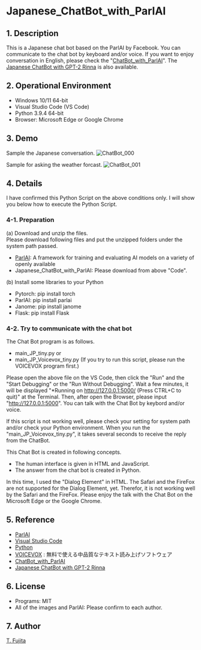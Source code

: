 # Japanese_ChatBot_with_ParlAI
## 1. Description
This is a Japanese chat bot based on the ParlAI by Facebook. You can communicate to the chat bot by keyboard and/or voice.  If you want to enjoy conversation in English, please check the "[ChatBot_with_ParlAI](https://github.com/To-Fujita/ChatBot_with_ParlAI)". The [Japanese ChatBot with GPT-2 Rinna](https://github.com/To-Fujita/ChatBot_with_GPT-2_Rinna) is also available.

## 2. Operational Environment
- Windows 10/11 64-bit
- Visual Studio Code (VS Code)
- Python 3.9.4 64-bit
- Browser: Microsoft Edge or Google Chrome

## 3. Demo
Sample the Japanese conversation.
![ChatBot_000](https://to-fujita.github.io/Images/Tiny_000.png "Images for ChatBot")
  
Sample for asking the weather forcast.
![ChatBot_001](https://to-fujita.github.io/Images/Tiny_001.png "Images for ChatBot")

## 4. Details
I have confirmed this Python Script on the above conditions only. I will show you below how to execute the Python Script.

### 4-1. Preparation
(a) Download and unzip the files.  
Please download following files and put the unzipped folders under the system path passed.
- [ParlAI](https://github.com/facebookresearch/parlai): A framework for training and evaluating AI models on a variety of openly available
- Japanese_ChatBot_with_ParlAI: Please download from above "Code".
  
(b) Install some libraries to your Python  
- Pytorch: pip install torch
- ParlAI: pip install parlai
- Janome: pip install janome
- Flask: pip install Flask

### 4-2. Try to communicate with the chat bot
The Chat Bot program is as follows.
- main_JP_tiny.py
or
- main_JP_Voicevox_tiny.py (If you try to run this script, please run the VOICEVOX program first.)

Please open the above file on the VS Code, then click the "Run" and the "Start Debugging" or the "Run Without Debugging". Wait a few minutes, it will be displayed "*Running on http://127.0.0.1:5000/ (Press CTRL+C to quit)" at the Terminal. Then, after open the Browser, please input "http://127.0.0.1:5000". You can talk with the Chat Bot by keybord and/or voice.
  
If this script is not working well, please check your setting for system path and/or check your Python environment. When you run the "main_JP_Voicevox_tiny.py", it takes several seconds to receive the reply from the ChatBot.
  
This Chat Bot is created in following concepts.

- The human interface is given in HTML and JavaScript.
- The answer from the chat bot is created in Python.

In this time, I used the "Dialog Element" in HTML. The Safari and the FireFox are not supported for the Dialog Element, yet. Therefor, it is not working well by the Safari and the FireFox. Please enjoy the talk with the Chat Bot on the Microsoft Edge or the Google Chrome. 

## 5. Reference
- [ParlAI](https://www.parl.ai/)
- [Visual Studio Code](https://code.visualstudio.com/)
- [Python](https://www.python.org/)
- [VOICEVOX](https://voicevox.hiroshiba.jp/) : 無料で使える中品質なテキスト読み上げソフトウェア
- [ChatBot_with_ParlAI](https://github.com/To-Fujita/ChatBot_with_ParlAI)
- [Japanese ChatBot with GPT-2 Rinna](https://github.com/To-Fujita/ChatBot_with_GPT-2_Rinna)

## 6. License
- Programs: MIT
- All of the images and ParlAI: Please confirm to each author.

## 7. Author
[T. Fujita](https://github.com/To-Fujita/)
